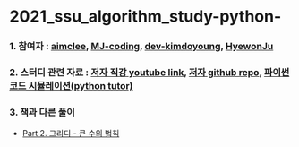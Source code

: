 # 2021_ssu_algorithm_study-python-


### 1. 참여자 : [aimclee](https://github.com/aimclee), [MJ-coding](https://github.com/MJ-coding "MJ's githublink"), [dev-kimdoyoung](https://github.com/dev-kimdoyoung "doyoung's githublink"), [HyewonJu](https://github.com/HyewonJu "Heywon's githublink")

### 2. 스터디 관련 자료 : [저자 직강 youtube link](https://www.youtube.com/watch?v=Mf0pYO8VAZk&list=PLVsNizTWUw7H9_of5YCB0FmsSc-K44y81&ab_channel=%ED%95%9C%EB%B9%9B%EB%AF%B8%EB%94%94%EC%96%B4 "youtube"), [저자 github repo](https://github.com/ndb796/python-for-coding-test "github repo"), [파이썬 코드 시뮬레이션(python tutor)](http://pythontutor.com/visualize.html#mode=edit "python tutor")

### 3. 책과 다른 풀이
* [Part 2. 그리디 - 큰 수의 법칙](https://github.com/aimclee/2021_ssu_algorithm_study-python-/blob/aimclee/greedy/%ED%81%B0%EC%88%98%EC%9D%98%EB%B2%95%EC%B9%99_review.py)
